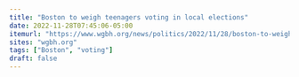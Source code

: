 ```yaml
---
title: "Boston to weigh teenagers voting in local elections"
date: 2022-11-28T07:45:06-05:00
itemurl: "https://www.wgbh.org/news/politics/2022/11/28/boston-to-weigh-teenagers-voting-in-local-elections"
sites: "wgbh.org"
tags: ["Boston", "voting"]
draft: false
---
```



